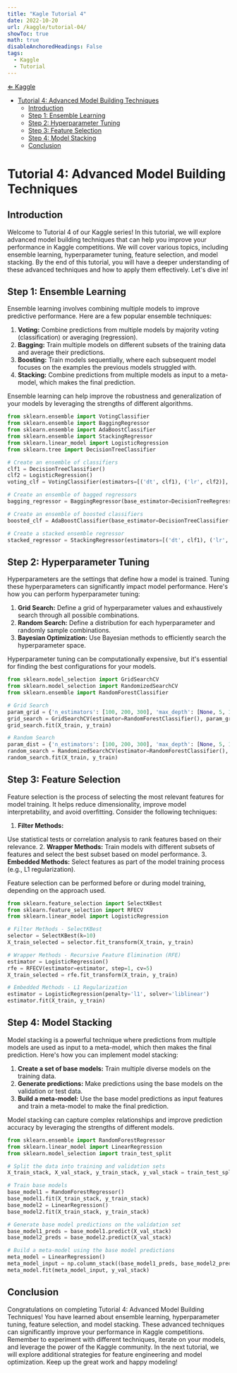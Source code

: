 ```yaml
---
title: "Kagle Tutorial 4"
date: 2022-10-20
url: /kaggle/tutorial-04/
showToc: true
math: true
disableAnchoredHeadings: False
tags:
  - Kaggle
  - Tutorial
---
```

[&lArr; Kaggle](/kaggle/)

- [Tutorial 4: Advanced Model Building Techniques](#tutorial-4-advanced-model-building-techniques)
  - [Introduction](#introduction)
  - [Step 1: Ensemble Learning](#step-1-ensemble-learning)
  - [Step 2: Hyperparameter Tuning](#step-2-hyperparameter-tuning)
  - [Step 3: Feature Selection](#step-3-feature-selection)
  - [Step 4: Model Stacking](#step-4-model-stacking)
  - [Conclusion](#conclusion)


# Tutorial 4: Advanced Model Building Techniques

## Introduction
Welcome to Tutorial 4 of our Kaggle series! In this tutorial, we will explore advanced model building techniques that can help you improve your performance in Kaggle competitions. We will cover various topics, including ensemble learning, hyperparameter tuning, feature selection, and model stacking. By the end of this tutorial, you will have a deeper understanding of these advanced techniques and how to apply them effectively. Let's dive in!

## Step 1: Ensemble Learning
Ensemble learning involves combining multiple models to improve predictive performance. Here are a few popular ensemble techniques:

1. **Voting:** Combine predictions from multiple models by majority voting (classification) or averaging (regression).
2. **Bagging:** Train multiple models on different subsets of the training data and average their predictions.
3. **Boosting:** Train models sequentially, where each subsequent model focuses on the examples the previous models struggled with.
4. **Stacking:** Combine predictions from multiple models as input to a meta-model, which makes the final prediction.

Ensemble learning can help improve the robustness and generalization of your models by leveraging the strengths of different algorithms.

```python
from sklearn.ensemble import VotingClassifier
from sklearn.ensemble import BaggingRegressor
from sklearn.ensemble import AdaBoostClassifier
from sklearn.ensemble import StackingRegressor
from sklearn.linear_model import LogisticRegression
from sklearn.tree import DecisionTreeClassifier

# Create an ensemble of classifiers
clf1 = DecisionTreeClassifier()
clf2 = LogisticRegression()
voting_clf = VotingClassifier(estimators=[('dt', clf1), ('lr', clf2)], voting='hard')

# Create an ensemble of bagged regressors
bagging_regressor = BaggingRegressor(base_estimator=DecisionTreeRegressor())

# Create an ensemble of boosted classifiers
boosted_clf = AdaBoostClassifier(base_estimator=DecisionTreeClassifier())

# Create a stacked ensemble regressor
stacked_regressor = StackingRegressor(estimators=[('dt', clf1), ('lr', clf2)], final_estimator=RandomForestRegressor())
```

## Step 2: Hyperparameter Tuning
Hyperparameters are the settings that define how a model is trained. Tuning these hyperparameters can significantly impact model performance. Here's how you can perform hyperparameter tuning:

1. **Grid Search:** Define a grid of hyperparameter values and exhaustively search through all possible combinations.
2. **Random Search:** Define a distribution for each hyperparameter and randomly sample combinations.
3. **Bayesian Optimization:** Use Bayesian methods to efficiently search the hyperparameter space.

Hyperparameter tuning can be computationally expensive, but it's essential for finding the best configurations for your models.

```python
from sklearn.model_selection import GridSearchCV
from sklearn.model_selection import RandomizedSearchCV
from sklearn.ensemble import RandomForestClassifier

# Grid Search
param_grid = {'n_estimators': [100, 200, 300], 'max_depth': [None, 5, 10]}
grid_search = GridSearchCV(estimator=RandomForestClassifier(), param_grid=param_grid, cv=5)
grid_search.fit(X_train, y_train)

# Random Search
param_dist = {'n_estimators': [100, 200, 300], 'max_depth': [None, 5, 10]}
random_search = RandomizedSearchCV(estimator=RandomForestClassifier(), param_distributions=param_dist, cv=5)
random_search.fit(X_train, y_train)
```

## Step 3: Feature Selection
Feature selection is the process of selecting the most relevant features for model training. It helps reduce dimensionality, improve model interpretability, and avoid overfitting. Consider the following techniques:

1. **Filter Methods:**

 Use statistical tests or correlation analysis to rank features based on their relevance.
2. **Wrapper Methods:** Train models with different subsets of features and select the best subset based on model performance.
3. **Embedded Methods:** Select features as part of the model training process (e.g., L1 regularization).

Feature selection can be performed before or during model training, depending on the approach used.

```python
from sklearn.feature_selection import SelectKBest
from sklearn.feature_selection import RFECV
from sklearn.linear_model import LogisticRegression

# Filter Methods - SelectKBest
selector = SelectKBest(k=10)
X_train_selected = selector.fit_transform(X_train, y_train)

# Wrapper Methods - Recursive Feature Elimination (RFE)
estimator = LogisticRegression()
rfe = RFECV(estimator=estimator, step=1, cv=5)
X_train_selected = rfe.fit_transform(X_train, y_train)

# Embedded Methods - L1 Regularization
estimator = LogisticRegression(penalty='l1', solver='liblinear')
estimator.fit(X_train, y_train)
```

## Step 4: Model Stacking
Model stacking is a powerful technique where predictions from multiple models are used as input to a meta-model, which then makes the final prediction. Here's how you can implement model stacking:

1. **Create a set of base models:** Train multiple diverse models on the training data.
2. **Generate predictions:** Make predictions using the base models on the validation or test data.
3. **Build a meta-model:** Use the base model predictions as input features and train a meta-model to make the final prediction.

Model stacking can capture complex relationships and improve prediction accuracy by leveraging the strengths of different models.

```python
from sklearn.ensemble import RandomForestRegressor
from sklearn.linear_model import LinearRegression
from sklearn.model_selection import train_test_split

# Split the data into training and validation sets
X_train_stack, X_val_stack, y_train_stack, y_val_stack = train_test_split(X_train, y_train, test_size=0.2)

# Train base models
base_model1 = RandomForestRegressor()
base_model1.fit(X_train_stack, y_train_stack)
base_model2 = LinearRegression()
base_model2.fit(X_train_stack, y_train_stack)

# Generate base model predictions on the validation set
base_model1_preds = base_model1.predict(X_val_stack)
base_model2_preds = base_model2.predict(X_val_stack)

# Build a meta-model using the base model predictions
meta_model = LinearRegression()
meta_model_input = np.column_stack((base_model1_preds, base_model2_preds))
meta_model.fit(meta_model_input, y_val_stack)
```

## Conclusion
Congratulations on completing Tutorial 4: Advanced Model Building Techniques! You have learned about ensemble learning, hyperparameter tuning, feature selection, and model stacking. These advanced techniques can significantly improve your performance in Kaggle competitions. Remember to experiment with different techniques, iterate on your models, and leverage the power of the Kaggle community. In the next tutorial, we will explore additional strategies for feature engineering and model optimization. Keep up the great work and happy modeling!